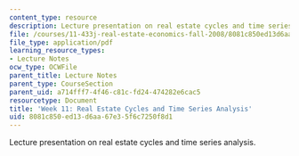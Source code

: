 ```yaml
---
content_type: resource
description: Lecture presentation on real estate cycles and time series analysis.
file: /courses/11-433j-real-estate-economics-fall-2008/8081c850ed13d6aa67e35f6c7250f8d1_wk11.pdf
file_type: application/pdf
learning_resource_types:
- Lecture Notes
ocw_type: OCWFile
parent_title: Lecture Notes
parent_type: CourseSection
parent_uid: a714fff7-4f46-c81c-fd24-474282e6cac5
resourcetype: Document
title: 'Week 11: Real Estate Cycles and Time Series Analysis'
uid: 8081c850-ed13-d6aa-67e3-5f6c7250f8d1
---
```

Lecture presentation on real estate cycles and time series analysis.

